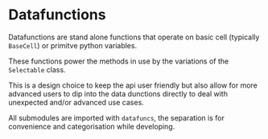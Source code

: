 # Datafunctions

Datafunctions are stand alone functions that operate on basic cell (typically `BaseCell`) or primitve python variables.

These functions power the methods in use by the variations of the `Selectable` class.

This is a design choice to keep the api user friendly but also allow for more advanced users to dip into the data dunctions directly to deal with unexpected and/or advanced use cases.

All submodules are imported with `datafuncs`, the separation is for convenience and categorisation while developing. 